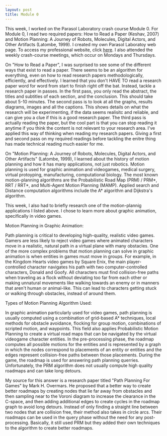 ```yaml
---
layout: post
title: Module 0
---
```


This week, I worked on the Parasol Laboratory crash course Module 0. For Module 0, I read two required papers:
How to Read a Paper (Keshav, 2007) and Motion Planning: A Journey of Robots, Molecules, Digital Actors, and Other Artifacts (Latombe, 1999). I 
created my own Parasol Laboratoy web page. To access my professional website, click [here](https://parasollab.web.illinois.edu/people/aec4/). I also attended the weekly crash-course meetings, which occur on Mondays and Thursdays.

On "How to Read a Paper", I was surprised to see some of the different ways that exist to read a paper. There seems to be an algorithm for everything,
even on how to read research papers methodologically, efficiently, and effectively. I learned that you don't HAVE TO read a research paper word for word from start to finish right off the bat. Instead, tackle a research paper in passes. In the first pass, you only read the abstract, the titles and subtitles of each section, and the conclusion. This should take about 5-10 minutes. The second pass is to look at all the graphs, results diagrams, images and all the captions. This shows details on what the research will be experimenting, if the data seems realisitc and reliable, and can give you a clue if this is a good research paper. The third pass is actually reading the paper, but the cool part is that you can stop reading it anytime if you think the content is not relevant to your research area. I've applied this way of thinking when reading my research papers. Giving a first and second pass on my required readings before tackling the enitre thing has made technical reading much easier for me.

On "Motion Planning: A Journey of Robots, Molecules, Digital Actors, and Other Artifacts" (Latombe, 1999), I learned about the history of motion planning and how it has many applications, not just robotics. Motion planning is used for graphic animation and videogames, medical surgery, virtual protoyping, manufacturing, computational biology. The most known motion-planning algorithms are the Probabilistic Road Map (PRM) / PRM*, RRT /  RRT*, and Multi-Agent Motion Planning (MAMP). Applied search and Distance computation algorithms include the A* algorithm and Dijkstra's algorithm.

This week, I also had to briefly research one of the motion-plannig applications I listed above. I chose to learn more about
graphic animation, specifically in video games. 

Motion Planning in Graphic Animation:

Path planning is critical to developing high-quality, realistic video games. Gamers are less likely to reject video games where animated characters move in a realistic, natural path in a virtual plane with many obstacles. One of the more complex problems that motion planning can solve in graphic animation is when entities in games must move in groups. For example, in the Kingdom Hearts video games by Square Enix, the main player-controlled character navigates his path with two computer-controlled characters, Donald and Goofy. All characters must find collision-free paths when traveling as a flock without deviating too far from each other or making unnatural movements like walking towards an enemy or in manners that aren't human or animal-like. This  can lead to characters getting stuck or walking through obstacles, instead of around them. 

Types of Motion Planning Algorithm Used:

In graphic animation particularly used for video games, path planning is usually computed using a combination of grid-based A* techniques, local methods for obstacle avoidance, flocking for group motion, combinations of scripted motion, and waypoints. This field also applies Probabilistic Motion Planning to create a virtual road maps that can be navigated by the virtual videogame character entities. In the pre-processing phase, the roadmap computes all possible motions for the entities and is represented by a graph in which the nodes correspond to placements of an entity or entities and the edges represent collision-free paths between those placements. During the game, the roadmap is used for answering path planning querries. Unfortunately, the PRM algorithm does not usually compute high quality roadmaps and can take long detours.

My source for this answer is a research paper titled "Path Planning For Games" by Mark H. Overmars. He proposed that a better way to create better roadmaps by creating nodes that lie far away from obstacles and then sampling near to the Voroni diagram to increase the clearance in the C-space, and then adding additional edges to create cycles in the roadmap graph to avoid long detours. Instead of only finding a straight line between two nodes that are collision free, their method also takes in circle arcs. Their roadmaps can be used in the query phase without the need for any post-processing. Basically, it still used PRM but they added their own techniques to the algorithm to create better roadmaps. 
